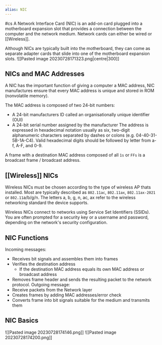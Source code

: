 ```yaml
---
alias: NIC
---
```

#cs
A Network Interface Card (NIC) is an add-on card plugged into a motherboard expansion slot that provides a connection between the computer and the network medium. Network cards can either be wired or [[Wireless]].

Although NICs are typically built into the motherboard, they can come as separate adapter cards that slide into one of the motherboard expansion slots.
![[Pasted image 20230728171323.png|centre|300]]
## NICs and MAC Addresses
A NIC has the important function of giving a computer a MAC address, NIC manufactures ensure that every MAC address is unique and stored in ROM (nonvolatile memory). 

The MAC address is composed of two 24-bit numbers:
- A 24-bit manufacturers ID called an organisationally unique identifier (OUI)
- A 24-bit serial number assigned by the manufacturer 
The address is expressed in hexadecimal notation usually as six, two-digit alphanumeric characters separated by dashes or colons (e.g. 04-40-31-5B-1A-C4). Valid hexadecimal digits should be followed by letter from a-f, A-F, and 0-9.

A frame with a destination MAC address composed of all `1s` or `FFs` is a broadcast frame / broadcast address.

## [[Wireless]] NICs
Wireless NICs must be chosen according to the type of wireless AP thats installed. Most are typically described as `802.11ac`, `802.11ax`, `802.11ax-2021` or `802.11`a/b/g/n. The letters a, b, g, n, ac, ax refer to the wireless networking standard the device supports.

Wireless NICs connect to networks using Service Set Identifiers (SSIDs). You are often prompted for a security key or a username and password, depending on the network's security configuration. 

## NIC Functions
Incoming messages:
- Receives bit signals and assembles them into frames
- Verifies the destination address
	- If the destination MAC address equals its own MAC address or broadcast address
- Removes frame header and sends the resulting packet to the network protocol.
Outgoing message:
- Receive packets from the Network layer
- Creates frames by adding MAC addresses/error check
- Converts frame into bit signals suitable for the medium and transmits them

## NIC Basics
![[Pasted image 20230728174146.png]]
![[Pasted image 20230728174200.png]]
